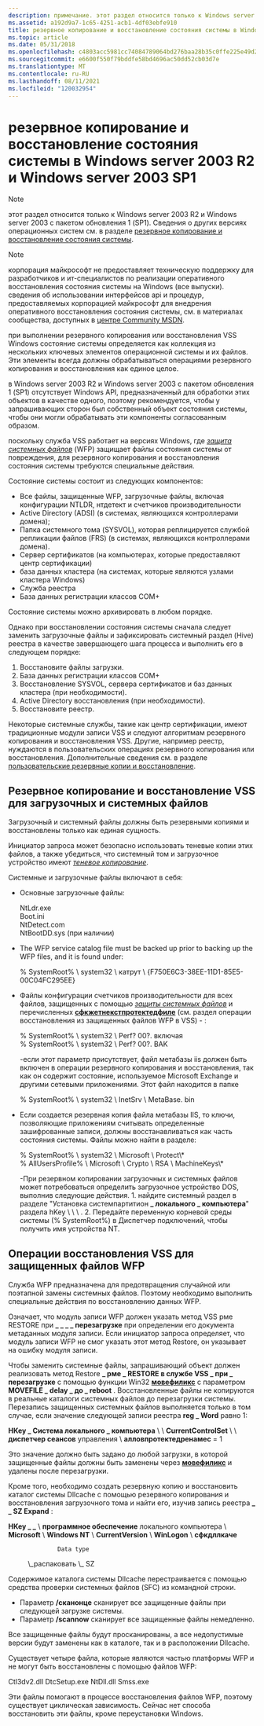 ```yaml
---
description: примечание. этот раздел относится только к Windows server 2003 R2 и Windows server 2003 с пакетом обновления 1 (SP1).
ms.assetid: a192d9a7-1c65-4251-acb1-4df03ebfe910
title: резервное копирование и восстановление состояния системы в Windows server 2003 R2 и Windows server 2003 SP1
ms.topic: article
ms.date: 05/31/2018
ms.openlocfilehash: c4803acc5981cc74084789064bd276baa28b35c0ffe225e49d2b65ba5485e51a
ms.sourcegitcommit: e6600f550f79bddfe58bd4696ac50dd52cb03d7e
ms.translationtype: MT
ms.contentlocale: ru-RU
ms.lasthandoff: 08/11/2021
ms.locfileid: "120032954"
---
```

# <a name="backing-up-and-restoring-system-state-in-windows-server-2003-r2-and-windows-server-2003-sp1"></a>резервное копирование и восстановление состояния системы в Windows server 2003 R2 и Windows server 2003 SP1

> [!Note]  
> этот раздел относится только к Windows server 2003 R2 и Windows server 2003 с пакетом обновления 1 (SP1). Сведения о других версиях операционных систем см. в разделе [резервное копирование и восстановление состояния системы](locating-additional-system-files.md).

 

> [!Note]  
> корпорация майкрософт не предоставляет техническую поддержку для разработчиков и ит-специалистов по реализации оперативного восстановления состояния системы на Windows (все выпуски). сведения об использовании интерфейсов api и процедур, предоставляемых корпорацией майкрософт для внедрения оперативного восстановления состояния системы, см. в материалах сообщества, доступных в [центре Community MSDN](https://msdn.microsoft.com/community/default.aspx).

 

при выполнении резервного копирования или восстановления VSS Windows состояние системы определяется как коллекция из нескольких ключевых элементов операционной системы и их файлов. Эти элементы всегда должны обрабатываться операциями резервного копирования и восстановления как единое целое.

в Windows server 2003 R2 и Windows server 2003 с пакетом обновления 1 (SP1) отсутствует Windows API, предназначенный для обработки этих объектов в качестве одного, поэтому рекомендуется, чтобы у запрашивающих сторон был собственный объект состояния системы, чтобы они могли обрабатывать эти компоненты согласованным образом.

поскольку служба VSS работает на версиях Windows, где [*защита системных файлов*](vssgloss-s.md) (WFP) защищает файлы состояния системы от повреждения, для резервного копирования и восстановления состояния системы требуются специальные действия.

Состояние системы состоит из следующих компонентов:

-   Все файлы, защищенные WFP, загрузочные файлы, включая конфигурации NTLDR, нтдетект и счетчиков производительности
-   Active Directory (ADSI) (в системах, являющихся контроллерами домена);
-   Папка системного тома (SYSVOL), которая реплицируется службой репликации файлов (FRS) (в системах, являющихся контроллерами домена).
-   Сервер сертификатов (на компьютерах, которые предоставляют центр сертификации)
-   база данных кластера (на системах, которые являются узлами кластера Windows)
-   Служба реестра
-   База данных регистрации классов COM+

Состояние системы можно архивировать в любом порядке.

Однако при восстановлении состояния системы сначала следует заменить загрузочные файлы и зафиксировать системный раздел (Hive) реестра в качестве завершающего шага процесса и выполнить его в следующем порядке:

1.  Восстановите файлы загрузки.
2.  База данных регистрации классов COM+
3.  Восстановление SYSVOL, сервера сертификатов и баз данных кластера (при необходимости).
4.  Active Directory восстановления (при необходимости).
5.  Восстановите реестр.

Некоторые системные службы, такие как центр сертификации, имеют традиционные модули записи VSS и следуют алгоритмам резервного копирования и восстановления VSS. Другие, например реестр, нуждаются в пользовательских операциях резервного копирования или восстановления. Дополнительные сведения см. в разделе [пользовательские резервные копии и восстановление](custom-backups-and-restores.md).

## <a name="vss-backup-and-restores-of-boot-and-system-files"></a>Резервное копирование и восстановление VSS для загрузочных и системных файлов

Загрузочный и системный файлы должны быть резервными копиями и восстановлены только как единая сущность.

Инициатор запроса может безопасно использовать теневые копии этих файлов, а также убедиться, что системный том и загрузочное устройство имеют [*теневое копирование*](vssgloss-s.md).

Системные и загрузочные файлы включают в себя:

-   Основные загрузочные файлы: <dl> NtLdr.exe  
    Boot.ini  
    NtDetect.com  
    NtBootDD.sys (при наличии)  
    </dl>
-   The WFP service catalog file must be backed up prior to backing up the WFP files, and it is found under: <dl> % SystemRoot% \\ system32 \\ катрут \\ {F750E6C3-38EE-11D1-85E5-00C04FC295EE} </dl>
-   Файлы конфигурации счетчиков производительности для всех файлов, защищенных с помощью [*защиты системных файлов*](vssgloss-s.md) и перечисленных [**сфкжетнекстпротектедфиле**](/windows/win32/api/sfc/nf-sfc-sfcgetnextprotectedfile) (см. раздел операции восстановления из защищенных файлов WFP в VSS) -   : <dl> % SystemRoot% \\ system32 \\ Perf? 00?. включая  
    % SystemRoot% \\ system32 \\ Perf? 00?. BAK </dl>
-если этот параметр присутствует, файл метабазы iis должен быть включен в операции резервного копирования и восстановления, так как он содержит состояние, используемое Microsoft Exchange и другими сетевыми приложениями. Этот файл находится в папке <dl> % SystemRoot% \\ system32 \\ InetSrv \\ MetaBase. bin </dl>
-   Если создается резервная копия файла метабазы IIS, то ключи, позволяющие приложениям считывать определенные зашифрованные записи, должны восстанавливаться как часть состояния системы. Файлы можно найти в разделе: <dl> % SystemRoot% \\ system32 \\ Microsoft \\ Protect\\\*  
    % AllUsersProfile% \\ Microsoft \\ Crypto \\ RSA \\ MachineKeys\\\* </dl>
-При резервном копировании загрузочных и системных файлов может потребоваться определить загрузочное устройство DOS, выполнив следующие действия. 1. найдите системный раздел в разделе "Установка системпартитион **\_ локального \_ компьютера**" раздела hKey \\  \\  \\ .
    2.  Передайте переменную корневой среды системы (% SystemRoot%) в Диспетчер подключений, чтобы получить имя устройства NT.

## <a name="vss-restore-operations-of-wfp-protected-files"></a>Операции восстановления VSS для защищенных файлов WFP

Служба WFP предназначена для предотвращения случайной или поэтапной замены системных файлов. Поэтому необходимо выполнить специальные действия по восстановлению данных WFP.

Означает, что модуль записи WFP должен указать метод VSS рме RESTORE при **\_ \_ \_ \_ перезагрузке** при определении его документа метаданных модуля записи. Если инициатор запроса определяет, что модуль записи WFP не смог указать этот метод Restore, он указывает на ошибку модуля записи.

Чтобы заменить системные файлы, запрашивающий объект должен реализовать метод Restore **\_ рме \_ RESTORE в службе VSS \_ при \_ перезагрузке** с помощью функции Win32 [**мовефиликс**](/windows/win32/api/winbase/nf-winbase-movefileexa) с параметром **MOVEFILE \_ delay \_ до \_ reboot** . Восстановленные файлы не копируются в реальные каталоги системных файлов до перезагрузки системы. Перезапись защищенных системных файлов выполняется только в том случае, если значение следующей записи реестра **reg \_ Word** равно 1:

**HKey \_ Система локального \_ компьютера** \\  \\ **CurrentControlSet** \\  \\ **диспетчер сеансов** управления \\ **алловпротектедренамес** = 1

Это значение должно быть задано до любой загрузки, в которой защищенные файлы должны быть заменены через [**мовефиликс**](/windows/win32/api/winbase/nf-winbase-movefileexa) и удалены после перезагрузки.

Кроме того, необходимо создать резервную копию и восстановить каталог системы Dllcache с помощью резервного копирования и восстановления загрузочного тома и найти его, изучив запись реестра **\_ \_ SZ Expand** :

**HKey \_ \_** \\ **программное обеспечение** локального компьютера \\ **Microsoft** \\ **Windows NT** \\ **CurrentVersion** \\ **WinLogon** \\ **сфкдллкаче**<dl> <dt>

                  Data type
</dt> <dd>                  \_распаковать \_ SZ</dd> </dl>

Содержимое каталога системы Dllcache перестраивается с помощью средства проверки системных файлов (SFC) из командной строки.

-   Параметр **/сканонце** сканирует все защищенные файлы при следующей загрузке системы.
-   Параметр **/scannow** сканирует все защищенные файлы немедленно.

Все защищенные файлы будут просканированы, а все недопустимые версии будут заменены как в каталоге, так и в расположении Dllcache.

Существует четыре файла, которые являются частью платформы WFP и не могут быть восстановлены с помощью файлов WFP:

<dl> Ctl3dv2.dll  
DtcSetup.exe  
NtDll.dll  
Smss.exe  
</dl>

Эти файлы помогают в процессе восстановления файлов WFP, поэтому существует циклическая зависимость. Сейчас нет способа восстановить эти файлы, кроме переустановки Windows.

 

 
